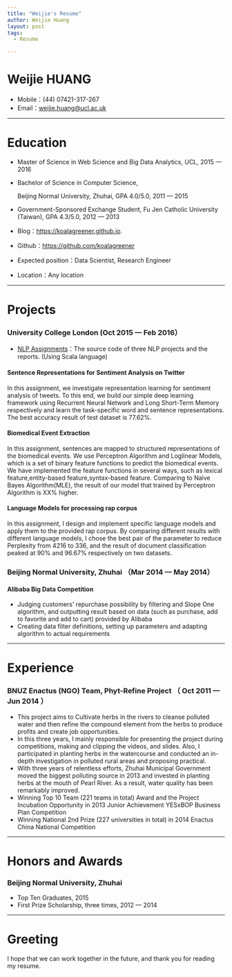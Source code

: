 ```yaml
---
title: "Weijie's Resume"
author: Weijie Huang
layout: post
tags:
  - Resume

---
```


# Weijie HUANG

- Mobile：(44) 07421-317-267 
- Email：weijie.huang@ucl.ac.uk

---

# Education

- Master of Science in Web Science and Big Data Analytics, UCL, 2015 — 2016
  
- Bachelor of Science in Computer Science,
  
  Beijing Normal University, Zhuhai, GPA 4.0/5.0, 2011 — 2015
  
- Government-Sponsored Exchange Student, Fu Jen Catholic University (Taiwan), GPA 4.3/5.0, 2012 — 2013 
  
- Blog：https://koalagreener.github.io.
  
- Github：https://github.com/koalagreener
  
- Expected position：Data Scientist, Research Engineer
  
- Location：Any location

---

# Projects

### University College London (Oct 2015 — Feb 2016）

- [NLP Assignments](https://github.com/koalaGreener/NLP-Assignments)：The source code of three NLP projects and the reports. (Using Scala language)

#### Sentence Representations for Sentiment Analysis on Twitter

In this assignment, we investigate representation learning for sentiment analysis of tweets. To this end, we build our simple deep learning framework using Recurrent Neural Network and Long Short-Term Memory respectively and learn the task-specific word and sentence representations. The best accuracy result of test dataset is 77.62%.



#### Biomedical Event Extraction

In this assignment, sentences are mapped to structured representations of the biomedical events. We use Perceptron Algorithm and Loglinear Models, which is a set of binary feature functions to predict the biomedical events. We have implemented the feature functions in several ways, such as lexical feature,entity-based feature,syntax-based feature. Comparing to Naive Bayes Algorithm(MLE), the result of our model that trained by Perceptron Algorithm is XX% higher.



#### Language Models for processing rap corpus

In this assignment, I design and implement specific language models and apply them to the provided rap corpus. By comparing different results with different language models, I chose the best pair of the parameter to reduce Perplexity from 4216 to 336, and the result of document classification peaked at 90% and 96.67% respectively on two datasets.



### Beijing Normal University, Zhuhai （Mar 2014 — May 2014）

#### Alibaba Big Data Competition

- Judging customers’ repurchase possibility by filtering and Slope One algorithm, and outputting result based on data (such as purchase, add to favorite and add to cart) provided by Alibaba 
- Creating data filter definitions, setting up parameters and adapting algorithm to actual requirements

---

# Experience

### BNUZ Enactus (NGO) Team, Phyt-Refine Project （ Oct 2011 — Jun 2014 ）

- This project aims to Cultivate herbs in the rivers to cleanse polluted water and then refine the compound element from the herbs to produce profits and create job opportunities. 
- In this three years, I mainly responsible for presenting the project during competitions, making and clipping the videos, and slides. Also, I participated in planting herbs in the watercourse and conducted an in-depth investigation in polluted rural areas and proposing practical.
- With three years of relentless efforts, Zhuhai Municipal Government moved the biggest polluting source in 2013 and invested in planting herbs at the mouth of Pearl River. As a result, water quality has been remarkably improved.
- Winning Top 10 Team (221 teams in total) Award and the Project Incubation Opportunity in 2013 Junior Achievement YESxBOP Business Plan Competition
- Winning National 2nd Prize (227 universities in total) in 2014 Enactus China National Competition

---

# Honors and Awards

### Beijing Normal University, Zhuhai

- Top Ten Graduates, 2015
- First Prize Scholarship, three times, 2012 — 2014

---

# Greeting

I hope that we can work together in the future, and thank you for reading my resume.


